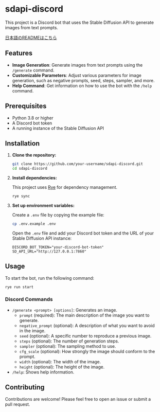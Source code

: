 # sdapi-discord

This project is a Discord bot that uses the Stable Diffusion API to generate images from text prompts.

[日本語のREADMEはこちら](./README-ja.md)

## Features

-   **Image Generation**: Generate images from text prompts using the `/generate` command.
-   **Customizable Parameters**: Adjust various parameters for image generation, such as negative prompts, seed, steps, sampler, and more.
-   **Help Command**: Get information on how to use the bot with the `/help` command.

## Prerequisites

-   Python 3.8 or higher
-   A Discord bot token
-   A running instance of the Stable Diffusion API

## Installation

1.  **Clone the repository:**

    ```bash
    git clone https://github.com/your-username/sdapi-discord.git
    cd sdapi-discord
    ```

2.  **Install dependencies:**

    This project uses [Rye](https://rye-up.com/) for dependency management.

    ```bash
    rye sync
    ```

3.  **Set up environment variables:**

    Create a `.env` file by copying the example file:

    ```bash
    cp .env.example .env
    ```

    Open the `.env` file and add your Discord bot token and the URL of your Stable Diffusion API instance:

    ```
    DISCORD_BOT_TOKEN="your-discord-bot-token"
    SD_API_URL="http://127.0.0.1:7860"
    ```

## Usage

To start the bot, run the following command:

```bash
rye run start
```

### Discord Commands

-   `/generate <prompt> [options]`: Generates an image.
    -   `prompt` (required): The main description of the image you want to generate.
    -   `negative_prompt` (optional): A description of what you want to avoid in the image.
    -   `seed` (optional): A specific number to reproduce a previous image.
    -   `steps` (optional): The number of generation steps.
    -   `sampler` (optional): The sampling method to use.
    -   `cfg_scale` (optional): How strongly the image should conform to the prompt.
    -   `width` (optional): The width of the image.
    -   `height` (optional): The height of the image.
-   `/help`: Shows help information.

## Contributing

Contributions are welcome! Please feel free to open an issue or submit a pull request.
